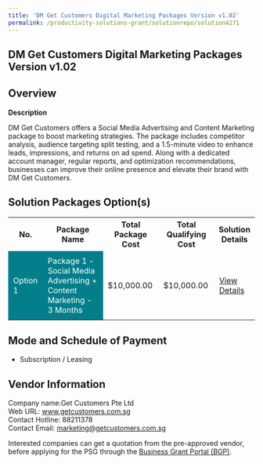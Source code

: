 ```yaml
---
title: 'DM Get Customers Digital Marketing Packages Version v1.02'
permalink: /productivity-solutions-grant/solutionrepo/solution4271
---
```


## DM Get Customers Digital Marketing Packages Version v1.02

## Overview

**Description**

DM Get Customers offers a Social Media Advertising and Content Marketing package to boost marketing strategies. The package includes competitor analysis, audience targeting split testing, and a 1.5-minute video to enhance leads, impressions, and returns on ad spend. Along with a dedicated account manager, regular reports, and optimization recommendations, businesses can improve their online presence and elevate their brand with DM Get Customers.

## Solution Packages Option(s)

<table>
<tr>
<th><b>No.</b></th>
<th><b>Package Name</b></th>
<th><b>Total Package Cost</b></th>
<th><b>Total Qualifying Cost</b></th>
<th><b>Solution Details</b></th>
</tr>
<tr>
<td style='padding: 10px; background-color: #037E8A; color: #FFFFFF;'>Option 1</td>
<td style='padding: 10px; background-color: #037E8A; color: #FFFFFF;'>Package 1 - Social Media Advertising + Content Marketing - 3 Months</td>
<td style='padding: 10px;'>$10,000.00</td>
<td style='padding: 10px;'>$10,000.00</td>
<td style='padding: 10px;'><a href='/images/psg/Get_Customers_DMGetCustomers_DesensitisedPart1.pdf' target='_blank'>View Details</a></td>
</tr>
</table>

## Mode and Schedule of Payment

 - Subscription / Leasing

## Vendor Information

 Company name:Get Customers Pte Ltd<br>Web URL: www.getcustomers.com.sg <br>Contact Hotline: 88211378 <br>Contact Email: marketing@getcustomers.com.sg 

Interested companies can get a quotation from the pre-approved vendor, before applying for the PSG through the <a href='https://www.businessgrants.gov.sg/' target='_blank' rel='noopener'>Business Grant Portal (BGP)</a>.

<script src="/jquery/resize-tables.js"></script>
